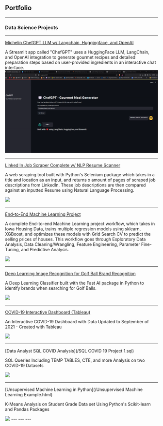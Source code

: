 ## Portfolio

---

### Data Science Projects

---
[Michelin ChefGPT LLM w/ Langchain, Huggingface, and OpenAI](/Projects/bot.py)

A Streamlit app called "ChefGPT" uses a HuggingFace LLM, LangChain, and OpenAI integration to generate gourmet recipes and detailed preparation steps based on user-provided ingredients in an interactive chat interface.
<img src="images/langchain_hugging_face.PNG?raw=true"/>

---
[Linked In Job Scraper Complete w/ NLP Resume Scanner](/Projects/Complete_LinkedIn_Scraper.html)

A web scraping tool built with Python's Selenium package which takes in a title and location as an input, and returns x amount of pages of scraped job descriptions from LinkedIn. These job descriptions are then compared against an inputted Resume using Natural Language Processing.

<img src="images/Job_Scraper.PNG?raw=true"/>

--- 
[End-to-End Machine Learning Project](/Projects/end_to_end_ML.html)

A complete End-to-end Machine Learning project workflow, which takes in Iowa Housing Data, trains multiple regression models using sklearn, XGBoost, and optimizes these models with Grid Search CV to predict the selling prices of houses. This workflow goes through Exploratory Data Analysis, Data Cleaning/Wrangling, Feature Engineering, Parameter Fine-Tuning, and Predictive Analysis. 

<img src="images/end-to-end-ml.png?raw=true"/>

---
[Deep Learning Image Recognition for Golf Ball Brand Recognition](/Projects/Deep_Learning_Classifier.html)

A Deep Learning Classifier built with the Fast AI package in Python to identify brands when searching for Golf Balls.

<img src="images/golfballs.PNG?raw=true"/>

---
[COVID-19 Interactive Dashboard (Tableau)](/Projects/Tableau/index.html)

An Interactive COVID-19 Dashboard with Data Updated to September of 2021 - Created with Tableau

<img src="images/COVID 19 Tableau Dashboard.PNG?raw=true"/>

---

[Data Analyst SQL COVID Analysis](/SQL COVID 19 Project 1.sql)

SQL Queries Including TEMP TABLES, CTE, and more Analysis on two COVID-19 Datasets 

<img src="images/SQL COVID 19 Screenshot 1.PNG?raw=true"/>

---

[Unsupervised Machine Learning in Python](/Unsupervised Machine Learning Example.html)

K-Means Analysis on Student Grade Data set Using Python's Scikit-learn and Pandas Packages

<img src="images/Machine Learning Distributions PNG.PNG?raw=true"/>
---
---
---

<!-- Remove above link if you don't want to attibute -->
